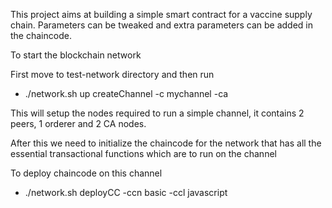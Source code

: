 This project aims at building a simple smart contract for a vaccine supply chain.
Parameters can be tweaked and extra parameters can be added in the chaincode.

To start the blockchain network

First move to test-network directory and then run

- ./network.sh up createChannel -c mychannel -ca

This will setup the nodes required to run a simple channel, it contains 2 peers, 1 orderer and 2 CA nodes.

After this we need to initialize the chaincode for the network that has all the essential transactional functions which are to run on the channel

To deploy chaincode on this channel

- ./network.sh deployCC -ccn basic -ccl javascript





